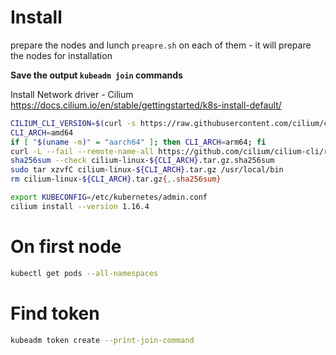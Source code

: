 # Install 

prepare the nodes and lunch `preapre.sh` on each of them - it will prepare the nodes for installation


**Save the output `kubeadm join` commands**

Install Network driver - Cilium
https://docs.cilium.io/en/stable/gettingstarted/k8s-install-default/

```sh
CILIUM_CLI_VERSION=$(curl -s https://raw.githubusercontent.com/cilium/cilium-cli/main/stable.txt)
CLI_ARCH=amd64
if [ "$(uname -m)" = "aarch64" ]; then CLI_ARCH=arm64; fi
curl -L --fail --remote-name-all https://github.com/cilium/cilium-cli/releases/download/${CILIUM_CLI_VERSION}/cilium-linux-${CLI_ARCH}.tar.gz{,.sha256sum}
sha256sum --check cilium-linux-${CLI_ARCH}.tar.gz.sha256sum
sudo tar xzvfC cilium-linux-${CLI_ARCH}.tar.gz /usr/local/bin
rm cilium-linux-${CLI_ARCH}.tar.gz{,.sha256sum}

export KUBECONFIG=/etc/kubernetes/admin.conf
cilium install --version 1.16.4
```

# On first node

```sh
kubectl get pods --all-namespaces
```
# Find token

```sh
kubeadm token create --print-join-command
```
